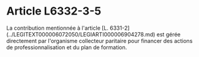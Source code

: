 # Article L6332-3-5

<div align="left">
  La contribution mentionnée à l'article [L. 6331-2](../LEGITEXT000006072050/LEGIARTI000006904278.md) est gérée directement par l'organisme collecteur paritaire pour financer des actions de professionnalisation et du plan de formation.<br /> <br />